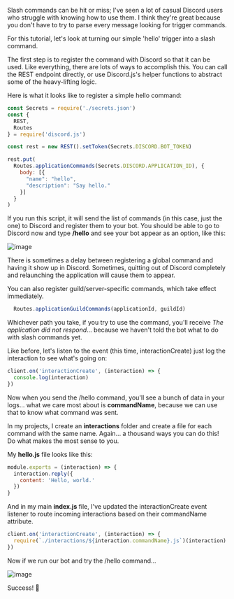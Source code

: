Slash commands can be hit or miss; I've seen a lot of casual Discord users who struggle with knowing how to use them. I think they're great because you don't have to try to parse every message looking for trigger commands.

For this tutorial, let's look at turning our simple 'hello' trigger into a slash command.

The first step is to register the command with Discord so that it can be used. Like everything, there are lots of ways to accomplish this. You can call the REST endpoint directly, or use Discord.js's helper functions to abstract some of the heavy-lifting logic.

Here is what it looks like to register a simple hello command:

```js
const Secrets = require('./secrets.json')
const {
  REST,
  Routes
} = require('discord.js')

const rest = new REST().setToken(Secrets.DISCORD.BOT_TOKEN)

rest.put(
  Routes.applicationCommands(Secrets.DISCORD.APPLICATION_ID), {
    body: [{
      "name": "hello",
      "description": "Say hello."
    }]
  }
)
```

If you run this script, it will send the list of commands (in this case, just the one) to Discord and register them to your bot. You should be able to go to Discord now and type **/hello** and see your bot appear as an option, like this:

![image](https://github.com/auntiebirdie/build-your-own-bot/assets/83483301/6b08eb61-cac6-45ec-bd2d-f793ab7784e3)

There is sometimes a delay between registering a global command and having it show up in Discord. Sometimes, quitting out of Discord completely and relaunching the application will cause them to appear.

You can also register guild/server-specific commands, which take effect immediately.

```js
  Routes.applicationGuildCommands(applicationId, guildId)
```

Whichever path you take, if you try to use the command, you'll receive *The application did not respond*... because we haven't told the bot what to do with slash commands yet.

Like before, let's listen to the event (this time, interactionCreate) just log the interaction to see what's going on:

```js
client.on('interactionCreate', (interaction) => {
  console.log(interaction)
})
```

Now when you send the /hello command, you'll see a bunch of data in your logs... what we care most about is **commandName**, because we can use that to know what command was sent.

In my projects, I create an **interactions** folder and create a file for each command with the same name. Again... a thousand ways you can do this! Do what makes the most sense to you.

My **hello.js**​ file looks like this:

```js
module.exports = (interaction) => {
  interaction.reply({
    content: 'Hello, world.'
  })
}
```

And in my main **index.js** file, I've updated the interactionCreate event listener to route incoming interactions based on their commandName attribute.

```js
client.on('interactionCreate', (interaction) => {
  require(`./interactions/${interaction.commandName}.js`)(interaction)
})
```

Now if we run our bot and try the /hello command...

![image](https://github.com/auntiebirdie/build-your-own-bot/assets/83483301/df11b470-cfc6-4763-91ad-7b74a237245e)

Success! 🎉
